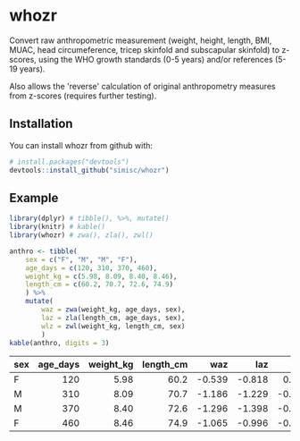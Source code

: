 
<!-- README.md is generated from README.Rmd. Please edit that file -->
whozr
=====

Convert raw anthropometric measurement (weight, height, length, BMI, MUAC, head circumeference, tricep skinfold and subscapular skinfold) to z-scores, using the WHO growth standards (0-5 years) and/or references (5-19 years).

Also allows the 'reverse' calculation of original anthropometry measures from z-scores (requires further testing).

Installation
------------

You can install whozr from github with:

``` r
# install.packages("devtools")
devtools::install_github("simisc/whozr")
```

Example
-------

``` r
library(dplyr) # tibble(), %>%, mutate()
library(knitr) # kable()
library(whozr) # zwa(), zla(), zwl()
```

``` r
anthro <- tibble(
    sex = c("F", "M", "M", "F"),
    age_days = c(120, 310, 370, 460),
    weight_kg = c(5.98, 8.09, 8.40, 8.46),
    length_cm = c(60.2, 70.7, 72.6, 74.9)
    ) %>%
    mutate(
        waz = zwa(weight_kg, age_days, sex),
        laz = zla(length_cm, age_days, sex),
        wlz = zwl(weight_kg, length_cm, sex)
        )
kable(anthro, digits = 3)
```

| sex |  age\_days|  weight\_kg|  length\_cm|     waz|     laz|     wlz|
|:----|----------:|-----------:|-----------:|-------:|-------:|-------:|
| F   |        120|        5.98|        60.2|  -0.539|  -0.818|   0.101|
| M   |        310|        8.09|        70.7|  -1.186|  -1.229|  -0.723|
| M   |        370|        8.40|        72.6|  -1.296|  -1.398|  -0.846|
| F   |        460|        8.46|        74.9|  -1.065|  -0.996|  -0.859|
